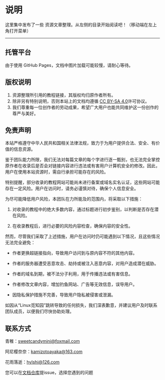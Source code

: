 # 说明

这里集中发布了一些 资源文章整理。从左侧的目录开始阅读吧！（移动端在左上角打开菜单）

---

## 托管平台
由于使用 GitHub Pages，文档中图片加载可能较慢，请耐心等待。

## 版权说明
1. 资源整理所引用的教程链接，其版权均归原作者所有。
2. 除非另有特别说明，否则本站上的文档均遵循 [CC BY-SA 4.0](https://creativecommons.org/licenses/by-sa/4.0/deed)许可协议。
3. 我们尊重每一位创作者的劳动成果，希望广大用户也能共同维护这一份创作的尊严与美好。

## 免责声明

本站严格遵守中华人民共和国相关法律法规，致力于为用户提供合法、安全、有价值的信息资源。

鉴于团队能力所限，我们无法对每篇文章的每个字进行逐一甄别，也无法完全掌控原作者在收录后是否会对链接内容进行违法或有害用户计算机安全的修改。因此，用户在使用本站资源时，需自行承担可能存在的风险。

特别提醒，部分收录的教程网站可能尚未进行备案或域名实名认证，这些网站可能存在一定风险。用户在访问时，请务必谨慎对待，确保个人信息安全。

为尽可能降低用户风险，本团队在力所能及的范围内，将采取以下措施：

  1. 对收录的教程中的绝大多数内容，通过标题进行初步鉴别，以判断是否存在潜在风险。

  2. 在收录教程后，进行必要的风险内容检查，确保内容的安全性。

然而，尽管我们采取了上述措施，用户在访问时仍可能遇到以下情况，且这些情况无法完全避免：

  + 作者更换超链接指向，导致用户访问到与原内容不符的其他内容。

  + 作者的服务器遭受恶意攻击、劫持或被注入恶意内容，对用户造成潜在威胁。

  + 作者的域名到期，被不法分子利用，用于传播违法或有害信息。

  + 作者修改文章内容，增加钓鱼网站、广告等无效信息，误导用户。

  + 因隐私保护措施不完善，导致用户隐私被侵害或泄漏。

如因从“Linux觅知园”跳转导致的任何损失，我们深表歉意，并建议用户及时联系团队成员，以便我们尽快协助处理。

## 联系方式

青稚：[sweetcandymini@foxmail.com](mailto:sweetcandymini@foxmail.com)

阿尼樱奈奈：[kamizotoayaka@163.com](mailto:kamizotoayaka@163.com)

花雨落逝：[hylshi@126.com](mailto:hylshi@126.com)

您可以在[文档仓库](https://github.com/Zen-Harmony/doc-zy/issues)提issue，选择您遇到的问题

